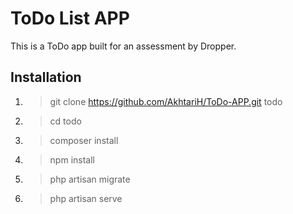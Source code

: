 # ToDo List APP

This is a ToDo app built for an assessment by Dropper.

## Installation

1. > git clone https://github.com/AkhtariH/ToDo-APP.git todo

2. > cd todo

3. > composer install

4. > npm install

5. > php artisan migrate

6. > php artisan serve

